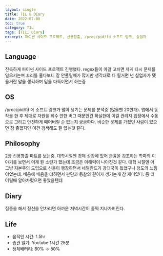 ```yaml
---
layout: single
title: TIL & Diary
date: 2022-07-08
toc: true
category: TIL
tags: [TIL, Diary]
excerpt: 파이썬 사이드 프로젝트, 신용창출, /proc/pid/fd 소프트 링크, 실업자
---
```

## Language
진득하게 파이썬 사이드 프로젝트 진행했다. regex들이 이걸 고치면 저게 다시 문제를 일으키는며 꼬리를 물다보니 잘 안풀릴때가 많지만 생각대로 다 될거면 넌 실업자가 됐을거란 말을 생각하며 맘을 다독이면서 하는중

## OS
/proc/pid/fd 에 소프트 링크가 많이 생기는 문제를 분석중 (많을땐 20만개). 앱에서 동작을 한 후 제대로 자원을 회수 안한 버그 때문인건 확실한데 이걸 관리자 입장에서 수동으로 그리고 안전하게 때어버릴 순 없는지 궁금하다. 비슷한 문제를 가졌던 사람이 있으면 참 좋겠지만 이건 검색해도 잘 없는것 같다.

## Philosophy  
2장 신용창출 파트를 보는중. 대학시절엔 경제 성장에 있어 금융을 강조하는 학파의 이야기를 보면서 이게 뭔 소린가 했는데 조금은 이해력이 나아진것 같다. 대학 시절엔 아 그냥 자본주의 도입으로 신용이 팽창하면서 네덜란드가 강대국이 됬었구나 정도의 느낌이었는데. 배움에 배움을 더하면서 판단과 통찰의 깊이가 생기는게 참 재미있다. 좀 더 어릴때 알아차렸으면 좋았을텐데

## Diary  
집중을 해서 정신을 안차리면 아까운 저녁시간이 훌쩍 지나가버린다.

## Life
* 움직인 시간: 1.5hr
* 습관 일기: Youtube 1시간 25분
* 생체배터리: 80% → 50%
  